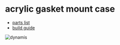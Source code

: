 # acrylic gasket mount case
- [parts list](https://github.com/bbrfkr/dynamis-keyboard/blob/master/case/acrylic/BOM.md)
- [build guide](https://github.com/bbrfkr/dynamis-keyboard/blob/master/case/acrylic/BOM.md)

![dynamis](https://i.imgur.com/nqj2lIoh.jpeg)

